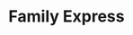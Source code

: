 ---
title: "Family Express"
url: /lowell/family-express-east-commercial-avenue/
shop: Lebensmittel
---